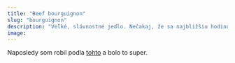 ```yaml
---
title: "Beef bourguignon"
slug: "bourguignon"
description: "Veľké, slávnostné jedlo. Nečakaj, že sa najbližšiu hodinu budeš hýbať."
image:
---
```


Naposledy som robil podla [tohto](https://cooking.nytimes.com/recipes/1018528-beef-bourguignon) a bolo to super.
